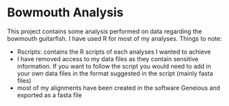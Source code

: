# Bowmouth Analysis

This project contains some analysis performed on data regarding the bowmouth guitarfish. I have used R for most of my analyses. 
Things to note:
- Rscripts: contains the R scripts of each analyses I wanted to achieve
- I have removed access to my data files as they contain sensitive information. If you want to follow the script you would need to add in your own data files in the format suggested in the script (mainly fasta files)
- most of my alignments have been created in the software Geneious and exported as a fasta file
